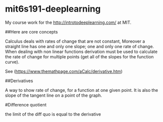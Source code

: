 # mit6s191-deeplearning
My course work for the http://introtodeeplearning.com/ at MIT. 

##Here are core concepts

Calculus deals with rates of change that are not constant, Moreover a straight line has one and only one slope; one and only one rate of change. When dealing with non linear functions derivation must be used to calculate the rate of change for multiple points (get all of the slopes for the function curve).

See (https://www.themathpage.com/aCalc/derivative.htm)

##Derivatives 

A way to show rate of change, for a function at one given point. It is also the slope of the tangent line 
on a point of the graph.

#Difference quotient

the limit of the diff quo is equal to the derivative


